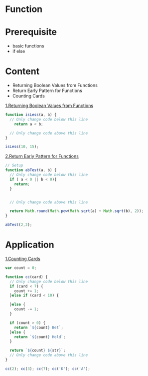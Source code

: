 # Function
# Prerequisite
- basic functions
- if else 

# Content
- Returning Boolean Values from Functions
- Return Early Pattern for Functions
- Counting Cards


[1.Returning Boolean Values from Functions](https://www.freecodecamp.org/learn/javascript-algorithms-and-data-structures/basic-javascript/returning-boolean-values-from-functions)
```js
function isLess(a, b) {
  // Only change code below this line
    return a < b;

  // Only change code above this line
}

isLess(10, 15);
```

[2.Return Early Pattern for Functions](https://www.freecodecamp.org/learn/javascript-algorithms-and-data-structures/basic-javascript/return-early-pattern-for-functions)
```js
// Setup
function abTest(a, b) {
  // Only change code below this line
  if ( a < 0 || b < 0){
    return;
  }


  // Only change code above this line

  return Math.round(Math.pow(Math.sqrt(a) + Math.sqrt(b), 2));
}

abTest(2,2);
```

# Application
[1.Counting Cards](https://www.freecodecamp.org/learn/javascript-algorithms-and-data-structures/basic-javascript/counting-cards)
```js
var count = 0;

function cc(card) {
  // Only change code below this line
  if (card < 7) {
    count += 1;
  }else if (card < 10) {

  }else {
    count -= 1;
  }

  if (count > 0) {
    return `${count} Bet`;
  }else {
    return `${count} Hold`;
  }

  return `${count} ${str}`;
  // Only change code above this line
}

cc(2); cc(3); cc(7); cc('K'); cc('A');
```
